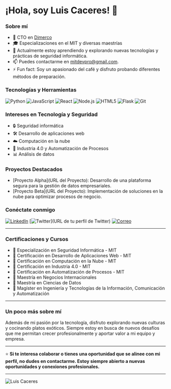 # ¡Hola, soy Luis Caceres! 👋

### Sobre mí

- 💼 CTO en [Dimerco](https://www.dimerco.com/)
- 🎓 Especializaciones en el MIT y diversas maestrías
- 🌱 Actualmente estoy aprendiendo y explorando nuevas tecnologías y prácticas de seguridad informática.
- 📫 Puedes contactarme en [mitdevpro@gmail.com](mailto:mitdevpro@gmail.com).
- ⚡ Fun fact: Soy un apasionado del café y disfruto probando diferentes métodos de preparación.

### Tecnologías y Herramientas

![Python](https://img.shields.io/badge/-Python-333333?style=flat&logo=python)
![JavaScript](https://img.shields.io/badge/-JavaScript-333333?style=flat&logo=javascript)
![React](https://img.shields.io/badge/-React-333333?style=flat&logo=react)
![Node.js](https://img.shields.io/badge/-Node.js-333333?style=flat&logo=node.js)
![HTML5](https://img.shields.io/badge/-HTML5-333333?style=flat&logo=html5)
![Flask](https://img.shields.io/badge/-Flask-333333?style=flat&logo=flask)
![Git](https://img.shields.io/badge/-Git-333333?style=flat&logo=git)

### Intereses en Tecnología y Seguridad

- 🔒 Seguridad informática
- 🛠️ Desarrollo de aplicaciones web
- ☁️ Computación en la nube
- 🤖 Industria 4.0 y Automatización de Procesos
- 📊 Análisis de datos

### Proyectos Destacados

- [Proyecto Alpha](URL del Proyecto): Desarrollo de una plataforma segura para la gestión de datos empresariales.
- [Proyecto Beta](URL del Proyecto): Implementación de soluciones en la nube para optimizar procesos de negocio.

### Conéctate conmigo

[![LinkedIn](https://img.shields.io/badge/-LinkedIn-0077B5?style=flat&logo=linkedin)](https://www.linkedin.com/in/luis-caceres-cto-cfo)
[![Twitter](https://img.shields.io/badge/-Twitter-1DA1F2?style=flat&logo=twitter)](URL de tu perfil de Twitter)
[![Correo](https://img.shields.io/badge/-Email-D14836?style=flat&logo=gmail)](mailto:mitdevpro@gmail.com)

---

### Certificaciones y Cursos

- 📜 Especialización en Seguridad Informática - MIT
- 📜 Certificación en Desarrollo de Aplicaciones Web - MIT
- 📜 Certificación en Computación en la Nube - MIT
- 📜 Certificación en Industria 4.0 - MIT
- 📜 Certificación en Automatización de Procesos - MIT
- 📜 Maestría en Negocios Internacionales
- 📜 Maestría en Ciencias de Datos
- 📜 Magíster en Ingeniería y Tecnologías de la Información, Comunicación y Automatización

---

### Un poco más sobre mí

Además de mi pasión por la tecnología, disfruto explorando nuevas culturas y cocinando platos exóticos. Siempre estoy en busca de nuevos desafíos que me permitan crecer profesionalmente y aportar valor a mi equipo y empresa.

---

⭐ **Si te interesa colaborar o tienes una oportunidad que se alinee con mi perfil, no dudes en contactarme. Estoy siempre abierto a nuevas oportunidades y conexiones profesionales.**

---

![Luis Caceres](https://www.example.com/your-profile-picture.jpg)
